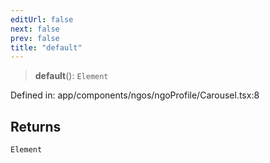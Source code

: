 ```yaml
---
editUrl: false
next: false
prev: false
title: "default"
---
```


> **default**(): `Element`

Defined in: app/components/ngos/ngoProfile/Carousel.tsx:8

## Returns

`Element`
